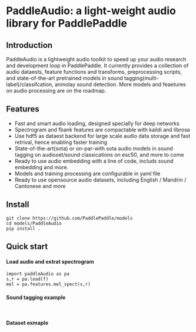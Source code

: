 # PaddleAudio:  a light-weight audio library for PaddlePaddle

## Introduction
PaddleAudio is a lightweight audio toolkit to speed up your audio research and development loop in PaddlePaddle. It currently provides a collection of audio dataests, feature functions and transforms, preprocessing scripts, and state-of-the-art pretrained models in sound tagging(multi-label)/classifcation, anmolay sound detection. More models and feaetures on audio processing are on the roadmap.



## Features
- Fast and smart audio loading, designed specially for deep networks
- Spectrogram and fbank features are compactable with kaildi and librosa
- Use hdf5 as dataest backend for large scale audio data storage and fast retrival, hence enabling faster training
- State-of-the-art(sota) or on-par-with sota audio models in sound tagging on audioset/sound classications on esc50, and more to come
- Ready to use audio embedding with a line of code, includs sound embedding and more. 
- Models and training processing are configurable in yaml file
- Ready to use opensource audio datasets, including English / Mandrin / Cantonese and more


## Install
```
git clone https://github.com/PaddlePaddle/models
cd models/PaddleAudio
pip install .

```

## Quick start
#### Load audio and extrat spectrogram
```
import paddleAudio as pa
s,r = pa.load(f)
mel = pa.features.mel_spect(s,r)
```

#### Sound tagging example 

```


```


#### Dataset exmaple

```


```



